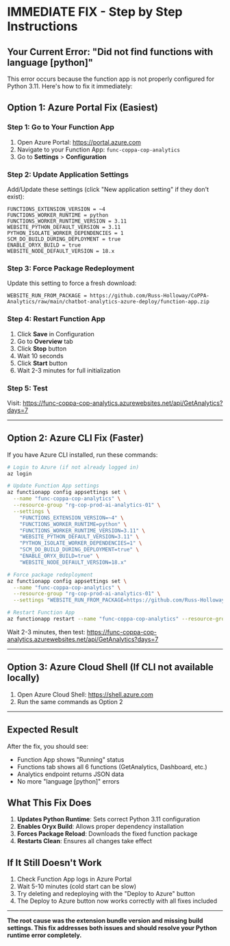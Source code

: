 # IMMEDIATE FIX - Step by Step Instructions

## Your Current Error: "Did not find functions with language [python]"

This error occurs because the function app is not properly configured for Python 3.11. Here's how to fix it immediately:

## Option 1: Azure Portal Fix (Easiest)

### Step 1: Go to Your Function App
1. Open Azure Portal: https://portal.azure.com
2. Navigate to your Function App: `func-coppa-cop-analytics`
3. Go to **Settings** > **Configuration**

### Step 2: Update Application Settings
Add/Update these settings (click "New application setting" if they don't exist):

```
FUNCTIONS_EXTENSION_VERSION = ~4
FUNCTIONS_WORKER_RUNTIME = python
FUNCTIONS_WORKER_RUNTIME_VERSION = 3.11
WEBSITE_PYTHON_DEFAULT_VERSION = 3.11
PYTHON_ISOLATE_WORKER_DEPENDENCIES = 1
SCM_DO_BUILD_DURING_DEPLOYMENT = true
ENABLE_ORYX_BUILD = true
WEBSITE_NODE_DEFAULT_VERSION = 18.x
```

### Step 3: Force Package Redeployment
Update this setting to force a fresh download:
```
WEBSITE_RUN_FROM_PACKAGE = https://github.com/Russ-Holloway/CoPPA-Analytics/raw/main/chatbot-analytics-azure-deploy/function-app.zip
```

### Step 4: Restart Function App
1. Click **Save** in Configuration
2. Go to **Overview** tab
3. Click **Stop** button
4. Wait 10 seconds
5. Click **Start** button
6. Wait 2-3 minutes for full initialization

### Step 5: Test
Visit: https://func-coppa-cop-analytics.azurewebsites.net/api/GetAnalytics?days=7

---

## Option 2: Azure CLI Fix (Faster)

If you have Azure CLI installed, run these commands:

```bash
# Login to Azure (if not already logged in)
az login

# Update Function App settings
az functionapp config appsettings set \
  --name "func-coppa-cop-analytics" \
  --resource-group "rg-cop-prod-ai-analytics-01" \
  --settings \
    "FUNCTIONS_EXTENSION_VERSION=~4" \
    "FUNCTIONS_WORKER_RUNTIME=python" \
    "FUNCTIONS_WORKER_RUNTIME_VERSION=3.11" \
    "WEBSITE_PYTHON_DEFAULT_VERSION=3.11" \
    "PYTHON_ISOLATE_WORKER_DEPENDENCIES=1" \
    "SCM_DO_BUILD_DURING_DEPLOYMENT=true" \
    "ENABLE_ORYX_BUILD=true" \
    "WEBSITE_NODE_DEFAULT_VERSION=18.x"

# Force package redeployment
az functionapp config appsettings set \
  --name "func-coppa-cop-analytics" \
  --resource-group "rg-cop-prod-ai-analytics-01" \
  --settings "WEBSITE_RUN_FROM_PACKAGE=https://github.com/Russ-Holloway/CoPPA-Analytics/raw/main/chatbot-analytics-azure-deploy/function-app.zip"

# Restart Function App
az functionapp restart --name "func-coppa-cop-analytics" --resource-group "rg-cop-prod-ai-analytics-01"
```

Wait 2-3 minutes, then test: https://func-coppa-cop-analytics.azurewebsites.net/api/GetAnalytics?days=7

---

## Option 3: Azure Cloud Shell (If CLI not available locally)

1. Open Azure Cloud Shell: https://shell.azure.com
2. Run the same commands as Option 2

---

## Expected Result

After the fix, you should see:
- Function App shows "Running" status
- Functions tab shows all 6 functions (GetAnalytics, Dashboard, etc.)
- Analytics endpoint returns JSON data
- No more "language [python]" errors

## What This Fix Does

1. **Updates Python Runtime**: Sets correct Python 3.11 configuration
2. **Enables Oryx Build**: Allows proper dependency installation
3. **Forces Package Reload**: Downloads the fixed function package
4. **Restarts Clean**: Ensures all changes take effect

## If It Still Doesn't Work

1. Check Function App logs in Azure Portal
2. Wait 5-10 minutes (cold start can be slow)
3. Try deleting and redeploying with the "Deploy to Azure" button
4. The Deploy to Azure button now works correctly with all fixes included

---

**The root cause was the extension bundle version and missing build settings. This fix addresses both issues and should resolve your Python runtime error completely.**

